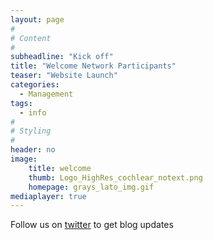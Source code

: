 ```yaml
---
layout: page
#
# Content
#
subheadline: "Kick off"
title: "Welcome Network Participants"
teaser: "Website Launch"
categories:
  - Management
tags:
  - info
#
# Styling
#
header: no
image:
    title: welcome
    thumb: Logo_HighRes_cochlear_notext.png
    homepage: grays_lato_img.gif
mediaplayer: true
---
```


Follow us on [twitter](http://twitter.com/algolistening) to get blog updates
